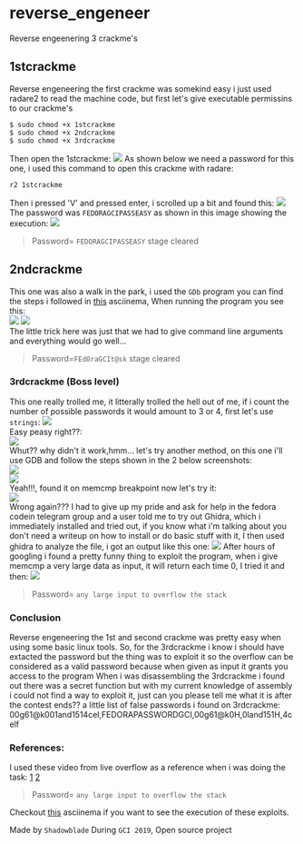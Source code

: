 # reverse_engeneer
Reverse engeenering 3 crackme's

## 1stcrackme

Reverse engeneering the first crackme was somekind easy i just used radare2 to read the machine code, but first let's give executable permissins to our crackme's
```
$ sudo chmod +x 1stcrackme
$ sudo chmod +x 2ndcrackme
$ sudo chmod +x 3rdcrackme
```
Then open the 1stcrackme:
![](/img/img1.png)
As shown below we need a password for this one, i used this command to open this crackme with radare:
```
r2 1stcrackme
```
Then i pressed 'V' and pressed enter, i scrolled up a bit and found this:
![](/img/img2.png)
The password was `FEDORAGCIPASSEASY` as shown in this image showing the execution:
![](/img/img3.png)
> Password= `FEDORAGCIPASSEASY` stage cleared
## 2ndcrackme
This one was also a walk in the park, i used the `GDb` program you can find the steps i followed in [this](https://asciinema.org/a/aUS6D9Mlq6dbGvpTLC7n1gb1l) asciinema,
When running the program you see this: <br>
![](/img/img4.png)
![](/img/img5.png)  <br>
The little trick here was just that we had to give command line arguments and everything would go well...
> Password=`FEd0raGCIt@sk` stage cleared
### 3rdcrackme (Boss level)
This one really trolled me, it litterally trolled the hell out of me, if i count the number of possible passwords it would amount to 3 or 4, first let's use `strings`:
![](/img/img6.png)  <br>
Easy peasy right??:  <br>
![](/img/img7.png)   <br>
Whut?? why didn't it work,hmm... let's try another method, on this one i'll use GDB and follow the steps shown in the 2 below screenshots:  <br>
![](/img/img8.png) <br>
![](/img/img9.png) <br>
Yeah!!!, found it on memcmp breakpoint now let's try it: <br>
![](/img/img10.png)   <br>
Wrong again??? I had to give up my pride and ask for help in the fedora codein telegram group and a user told me to try out Ghidra, which i immediately installed and tried out, if you know what i'm talking about you don't need a writeup on how to install or do basic stuff with it, I then used ghidra to analyze the file, i got an output like this one:
![](/img/img11.png)
After hours of googling i found a pretty funny thing to exploit the program, when i give memcmp a very large data as input, it will return each time 0,
I tried it and then:
![](/img/img12png)
> Password= `any large input to overflow the stack`
### Conclusion
Reverse engeneering the 1st and second crackme was pretty easy when using some basic linux tools. 
So, for the 3rdcrackme i know i should have extacted the password but the thing was to exploit it so the overflow can be considered as a valid password because when given as input it grants you access to the program
When i was disassembling the 3rdcrackme i found out there was a secret function but with my current knowledge of assembly i could not find a way to exploit it, just can you please tell me what it is after the contest ends??
a little list of false passwords i found on 3rdcrackme: 00g61@k001and1514cel,FEDORAPASSWORDGCI,00g61@k0H,0land151H,4celf 
### References:
I used these video from live overflow as a reference when i was doing the task:
[1](https://www.youtube.com/watch?v=VroEiMOJPm8&list=PLhixgUqwRTjxglIswKp9mpkfPNfHkzyeN&index=7&t=0s)
[2](https://www.youtube.com/watch?v=3NTXFUxcKPc&list=PLhixgUqwRTjxglIswKp9mpkfPNfHkzyeN&index=8&t=0s)
> Password= `any large input to overflow the stack`

Checkout [this](https://asciinema.org/a/aUS6D9Mlq6dbGvpTLC7n1gb1l) asciinema if you want to see the execution of these exploits.


Made by `Shadowblade` During `GCI 2019`, Open source project
